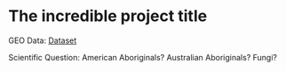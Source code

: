 # The incredible project title

GEO Data: [Dataset](https://www.youtube.com/watch?v=dQw4w9WgXcQ) 

Scientific Question: American Aboriginals? Australian Aboriginals? Fungi? 